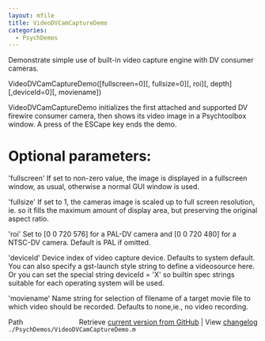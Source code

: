 ```yaml
---
layout: mfile
title: VideoDVCamCaptureDemo
categories:
  - PsychDemos
---
```


Demonstrate simple use of built\-in video capture engine with DV consumer cameras.

VideoDVCamCaptureDemo\(\[fullscreen=0\]\[, fullsize=0\]\[, roi\]\[, depth\]\[,deviceId=0\]\[, moviename\]\)

VideoDVCamCaptureDemo initializes the first attached and supported DV firewire
consumer camera, then shows its video image in a Psychtoolbox window.
A press of the ESCape key ends the demo.

# Optional parameters:

'fullscreen' If set to non\-zero value, the image is displayed in a
fullscreen window, as usual, otherwise a normal GUI window is used.

'fullsize' If set to 1, the cameras image is scaled up to full screen
resolution, ie. so it fills the maximum amount of display area, but
preserving the original aspect ratio.

'roi' Set to \[0 0 720 576\] for a PAL\-DV camera and \[0 0 720 480\] for a NTSC\-DV camera.
Default is PAL if omitted.

'deviceId' Device index of video capture device. Defaults to system default. You can
also specify a gst\-launch style string to define a videosource here. Or you can set
the special string deviceId = 'X' so builtin spec strings suitable for each operating
system will be used.

'moviename' Name string for selection of filename of a target movie file to
which video should be recorded. Defaults to none,ie., no video recording.



<div class="code_header" style="text-align:right;">
  <span style="float:left;">Path&nbsp;&nbsp;</span> <span class="counter">Retrieve <a href=
  "https://raw.github.com/Psychtoolbox-3/Psychtoolbox-3/beta/./PsychDemos/VideoDVCamCaptureDemo.m">current version from GitHub</a> | View <a href=
  "https://github.com/Psychtoolbox-3/Psychtoolbox-3/commits/beta/./PsychDemos/VideoDVCamCaptureDemo.m">changelog</a></span>
</div>
<div class="code">
  <code>./PsychDemos/VideoDVCamCaptureDemo.m</code>
</div>
